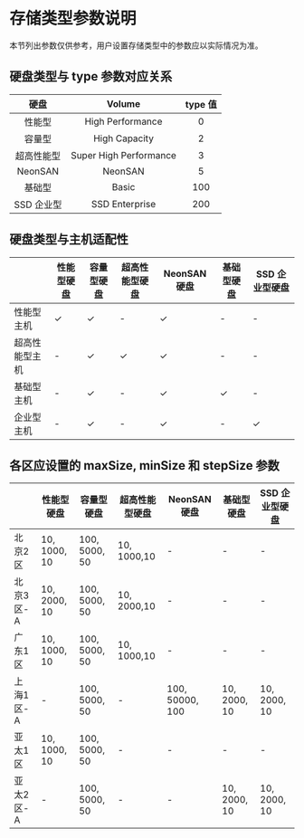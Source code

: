 # 存储类型参数说明

 本节列出参数仅供参考，用户设置存储类型中的参数应以实际情况为准。

 ## 硬盘类型与 type 参数对应关系

 |硬盘|Volume|type 值|
|:---:|:----:|:----:|
|性能型| High Performance|0|
|容量型| High Capacity|2|
|超高性能型|Super High Performance|3|
|NeonSAN| NeonSAN|5|
|基础型| Basic|100|
|SSD 企业型| SSD Enterprise|200|

 ## 硬盘类型与主机适配性

 |          | 性能型硬盘    | 容量型硬盘  | 超高性能型硬盘 | NeonSAN 硬盘 |基础型硬盘| SSD 企业型硬盘|
|-----------|------------------|------------------|-----------------|---------|----------|-------|
|性能型主机| ✓        | ✓                | -               | ✓      | -     | -     |
|超高性能型主机| -       | ✓                | ✓               |✓  |-  |-  |
|基础型主机| -       | ✓                | -               |✓  |✓  |-  |
|企业型主机| -       | ✓                | -               |✓  |-  |✓  |


 ## 各区应设置的 maxSize, minSize 和 stepSize 参数

 |          | 性能型硬盘    | 容量型硬盘  | 超高性能型硬盘 | NeonSAN 硬盘 |基础型硬盘| SSD 企业型硬盘|
|----|----|-----|-----|----|----|-----|
| 北京2区  |10, 1000, 10  | 100, 5000, 50  | 10, 1000,10 | -  |  - | - |
| 北京3区-A  | 10, 2000, 10  | 100, 5000, 50  | 10, 2000,10  |  - |  - | -  |
| 广东1区 | 10, 1000, 10  | 100, 5000, 50  | 10, 1000,10  |  - | -  | -  |
| 上海1区-A  | -  | 100, 5000, 50  | -  | 100, 50000, 100  | 10, 2000, 10  | 10, 2000, 10  |
| 亚太1区  |10, 1000, 10   | 100, 5000, 50  | -  |  - |  - |  - |
| 亚太2区-A  | -  | 100, 5000, 50  |  - | -  | 10, 2000, 10  | 10, 2000, 10  |